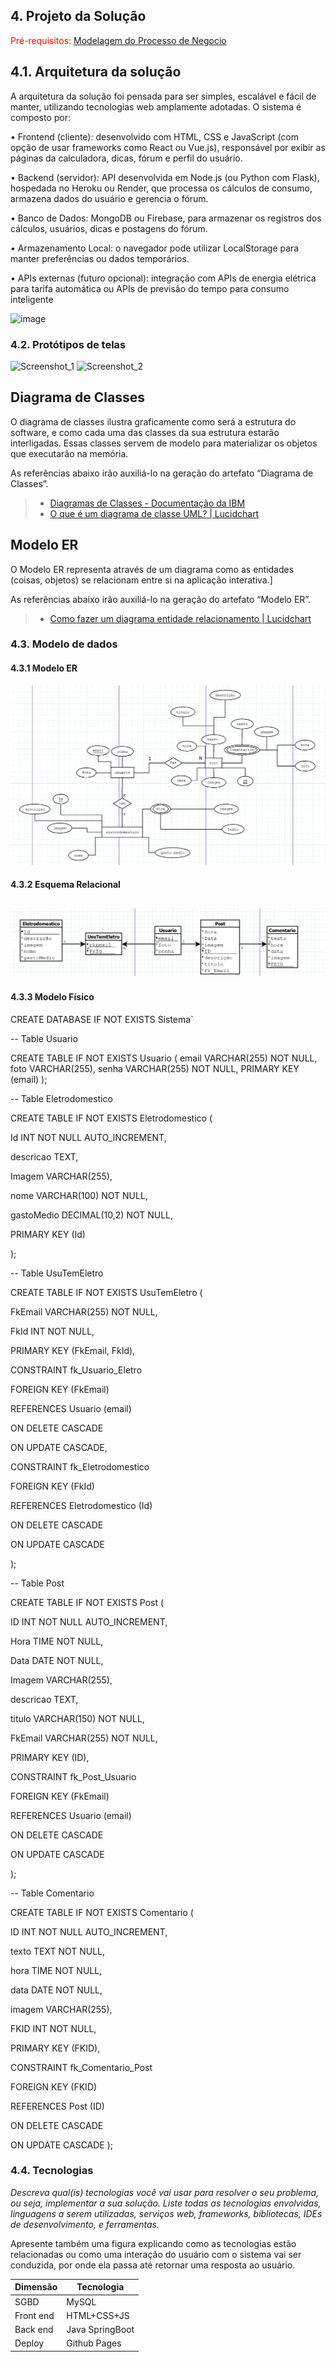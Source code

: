 ## 4. Projeto da Solução

<span style="color:red">Pré-requisitos: <a href="03-Modelagem do Processo de Negocio.md"> Modelagem do Processo de Negocio</a></span>

## 4.1. Arquitetura da solução


A arquitetura da solução foi pensada para ser simples, escalável e fácil de manter, utilizando tecnologias web amplamente adotadas.
O sistema é composto por:

• Frontend (cliente): desenvolvido com HTML, CSS e JavaScript (com opção de usar frameworks como React ou Vue.js), responsável por exibir as páginas da calculadora, dicas, fórum e perfil do usuário.

• Backend (servidor): API desenvolvida em Node.js (ou Python com Flask), hospedada no Heroku ou Render, que processa os cálculos de consumo, armazena dados do usuário e gerencia o fórum.

• Banco de Dados: MongoDB ou Firebase, para armazenar os registros dos cálculos, usuários, dicas e postagens do fórum.

• Armazenamento Local: o navegador pode utilizar LocalStorage para manter preferências ou dados temporários.

• APIs externas (futuro opcional): integração com APIs de energia elétrica para tarifa automática ou APIs de previsão do tempo para consumo inteligente


 ![image](https://github.com/user-attachments/assets/4c78289b-d9b8-4adc-a8a5-b0a24a251ede)


### 4.2. Protótipos de telas


![Screenshot_1](https://github.com/user-attachments/assets/2479e3cd-d354-4fae-bf52-472b0d7d45cf)
![Screenshot_2](https://github.com/user-attachments/assets/c60b4821-a2ae-443d-a74e-03537e1d4d8f)






## Diagrama de Classes

O diagrama de classes ilustra graficamente como será a estrutura do software, e como cada uma das classes da sua estrutura estarão interligadas. Essas classes servem de modelo para materializar os objetos que executarão na memória.

As referências abaixo irão auxiliá-lo na geração do artefato “Diagrama de Classes”.

> - [Diagramas de Classes - Documentação da IBM](https://www.ibm.com/docs/pt-br/rational-soft-arch/9.6.1?topic=diagrams-class)
> - [O que é um diagrama de classe UML? | Lucidchart](https://www.lucidchart.com/pages/pt/o-que-e-diagrama-de-classe-uml)

## Modelo ER

O Modelo ER representa através de um diagrama como as entidades (coisas, objetos) se relacionam entre si na aplicação interativa.]

As referências abaixo irão auxiliá-lo na geração do artefato “Modelo ER”.

> - [Como fazer um diagrama entidade relacionamento | Lucidchart](https://www.lucidchart.com/pages/pt/como-fazer-um-diagrama-entidade-relacionamento)


### 4.3. Modelo de dados
#### 4.3.1 Modelo ER



![Exemplo de um ER](images/ER.png "Exemplo de Modelo Relacional.")

#### 4.3.2 Esquema Relacional


![Exemplo de um modelo relacional](images/Relação.png "Exemplo de Modelo Relacional.")
---


#### 4.3.3 Modelo Físico


CREATE DATABASE IF NOT EXISTS Sistema`

-- Table Usuario

CREATE TABLE IF NOT EXISTS Usuario (
  email VARCHAR(255) NOT NULL,
  foto VARCHAR(255),
  senha VARCHAR(255) NOT NULL,
  PRIMARY KEY (email)
);

-- Table Eletrodomestico

CREATE TABLE IF NOT EXISTS Eletrodomestico (

  Id INT NOT NULL AUTO_INCREMENT,
  
  descricao TEXT,
  
  Imagem VARCHAR(255),
  
  nome VARCHAR(100) NOT NULL,
  
  gastoMedio DECIMAL(10,2) NOT NULL,
  
  PRIMARY KEY (Id)
  
);

-- Table UsuTemEletro

CREATE TABLE IF NOT EXISTS UsuTemEletro (

  FkEmail VARCHAR(255) NOT NULL,
  
  FkId INT NOT NULL,
  
  PRIMARY KEY (FkEmail, FkId),
  
  CONSTRAINT fk_Usuario_Eletro
  
   FOREIGN KEY (FkEmail)
    
   REFERENCES Usuario (email)
    
   ON DELETE CASCADE
    
   ON UPDATE CASCADE,
    
  CONSTRAINT fk_Eletrodomestico
  
   FOREIGN KEY (FkId)
    
   REFERENCES Eletrodomestico (Id)
    
   ON DELETE CASCADE
    
   ON UPDATE CASCADE
    
);

-- Table Post

CREATE TABLE IF NOT EXISTS Post (

  ID INT NOT NULL AUTO_INCREMENT,
  
  Hora TIME NOT NULL,
  
  Data DATE NOT NULL,
  
  Imagem VARCHAR(255),
  
  descricao TEXT,
  
  titulo VARCHAR(150) NOT NULL,
  
  FkEmail VARCHAR(255) NOT NULL,
  
  PRIMARY KEY (ID),
  
  CONSTRAINT fk_Post_Usuario
  
   FOREIGN KEY (FkEmail)
    
   REFERENCES Usuario (email)
    
   ON DELETE CASCADE
    
   ON UPDATE CASCADE
    
);

-- Table Comentario

CREATE TABLE IF NOT EXISTS Comentario (

  ID INT NOT NULL AUTO_INCREMENT,
  
  texto TEXT NOT NULL,
  
  hora TIME NOT NULL,
  
  data DATE NOT NULL,

  imagem VARCHAR(255),
  
  FKID INT NOT NULL,
  
  PRIMARY KEY (FKID),
  
  CONSTRAINT fk_Comentario_Post
  
   FOREIGN KEY (FKID)
    
   REFERENCES Post (ID)
    
   ON DELETE CASCADE
    
   ON UPDATE CASCADE
);


### 4.4. Tecnologias

_Descreva qual(is) tecnologias você vai usar para resolver o seu problema, ou seja, implementar a sua solução. Liste todas as tecnologias envolvidas, linguagens a serem utilizadas, serviços web, frameworks, bibliotecas, IDEs de desenvolvimento, e ferramentas._

Apresente também uma figura explicando como as tecnologias estão relacionadas ou como uma interação do usuário com o sistema vai ser conduzida, por onde ela passa até retornar uma resposta ao usuário.


| **Dimensão**   | **Tecnologia**  |
| ---            | ---             |
| SGBD           | MySQL           |
| Front end      | HTML+CSS+JS     |
| Back end       | Java SpringBoot |
| Deploy         | Github Pages    |

